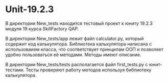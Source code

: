 # Unit-19.2.3

В директории New_tests находится тестовый проект к юниту 19.2.3 модуля 19 курса SkillFactory QAP.

В директории New_tests/app лежит файл calculator.py, который содержит код калькулятора.
Библиотека калькулятора написана с использоваием класса, что соответствует принципам ООП 
и позволяет удобно пользоваться её методами. Методы имеют описание.

В директории New_tests/tests располагается файл first_tests.py с юнит-тестами.
Тесты проверяют работу методов используя библиотеку калькулятора.

